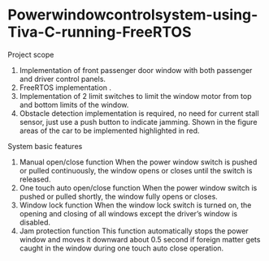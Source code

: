 # Powerwindowcontrolsystem-using-Tiva-C-running-FreeRTOS

Project scope

1. Implementation of front passenger door window with both passenger and driver control
panels.
2. FreeRTOS implementation .
3. Implementation of 2 limit switches to limit the window motor from top and bottom limits of
the window.
4. Obstacle detection implementation is required, no need for current stall sensor, just use a
push button to indicate jamming.
Shown in the figure areas of the car to be implemented highlighted in red.

System basic features

1. Manual open/close function
When the power window switch is pushed or pulled
continuously, the window opens or closes until the switch
is released.
2. One touch auto open/close function
When the power window switch is pushed or pulled
shortly, the window fully opens or closes.
3. Window lock function
When the window lock switch is turned on, the opening and closing of
all windows except the driver’s window is disabled.
4. Jam protection function
This function automatically stops the power window and moves it
downward about 0.5 second if foreign matter gets caught in the
window during one touch auto close operation.
